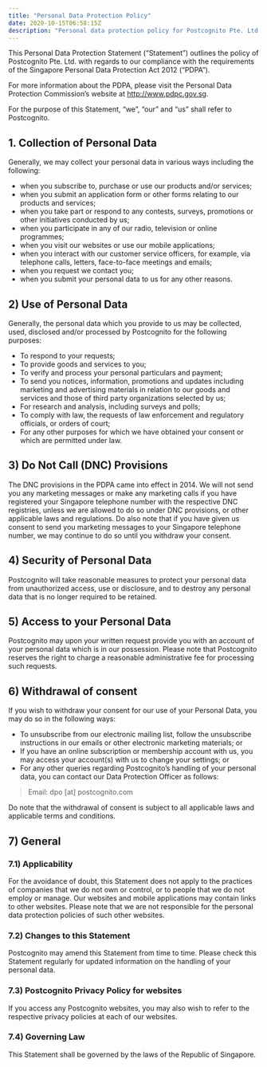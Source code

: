 ```yaml
---
title: "Personal Data Protection Policy"
date: 2020-10-15T06:58:15Z
description: "Personal data protection policy for Postcognito Pte. Ltd."
---
```



This Personal Data Protection Statement (“Statement”) outlines the policy of Postcognito Pte. Ltd. with regards to our compliance with the requirements of the Singapore Personal Data Protection Act 2012 (“PDPA”).

For more information about the PDPA, please visit the Personal Data Protection Commission’s website at http://www.pdpc.gov.sg.

For the purpose of this Statement, “we”, “our” and “us” shall refer to Postcognito.

## 1. Collection of Personal Data

Generally, we may collect your personal data in various ways including the following:

- when you subscribe to, purchase or use our products and/or services;
- when you submit an application form or other forms relating to our products and services;
- when you take part or respond to any contests, surveys, promotions or other initiatives conducted by us;
- when you participate in any of our radio, television or online programmes;
- when you visit our websites or use our mobile applications; 
- when you interact with our customer service officers, for example, via telephone calls, letters, face-to-face meetings and emails;
- when you request we contact you;
- when you submit your personal data to us for any other reasons.

## 2) Use of Personal Data

Generally, the personal data which you provide to us may be collected, used, disclosed and/or processed by Postcognito for the following purposes:

- To respond to your requests;
- To provide goods and services to you;
- To verify and process your personal particulars and payment;
- To send you notices, information, promotions and updates including marketing and advertising materials in relation to our goods and services and those of third party organizations selected by us;
- For research and analysis, including surveys and polls;
- To comply with law, the requests of law enforcement and regulatory officials, or orders of court;
- For any other purposes for which we have obtained your consent or which are permitted under law.

## 3) Do Not Call (DNC) Provisions

The DNC provisions in the PDPA came into effect in 2014.  We will not send you any marketing messages or make any marketing calls if you have registered your Singapore telephone number with the respective DNC registries, unless we are allowed to do so under DNC provisions, or other applicable laws and regulations. Do also note that if you have given us consent to send you marketing messages to your Singapore telephone number, we may continue to do so until you withdraw your consent.

## 4)     Security of Personal Data

Postcognito will take reasonable measures to protect your personal data from unauthorized access, use or disclosure, and to destroy any personal data that is no longer required to be retained.

## 5)    Access to your Personal Data

Postcognito may upon your written request provide you with an account of your personal data which is in our possession.  Please note that Postcognito reserves the right to charge a reasonable administrative fee for processing such requests.

## 6)  Withdrawal of consent

If you wish to withdraw your consent for our use of your Personal Data, you may do so in the following ways:

- To unsubscribe from our electronic mailing list, follow the unsubscribe instructions in our emails or other electronic marketing materials; or
- If you have an online subscription or membership account with us, you may access your account(s) with us to change your settings; or
- For any other queries regarding Postcognito’s handling of your personal data, you can contact our Data Protection Officer as follows:

> Email: dpo [at] postcognito.com

Do note that the withdrawal of consent is subject to all applicable laws and applicable terms and conditions.

## 7)     General

### 7.1)     Applicability

For the avoidance of doubt, this Statement does not apply to the practices of companies that we do not own or control, or to people that we do not employ or manage. Our websites and mobile applications may contain links to other websites. Please note that we are not responsible for the personal data protection policies of such other websites.

### 7.2)     Changes to this Statement

Postcognito may amend this Statement from time to time.  Please check this Statement regularly for updated information on the handling of your personal data.

### 7.3)     Postcognito Privacy Policy for websites

If you access any Postcognito websites, you may also wish to refer to the respective privacy policies at each of our websites.

### 7.4)     Governing Law

This Statement shall be governed by the laws of the Republic of Singapore.
